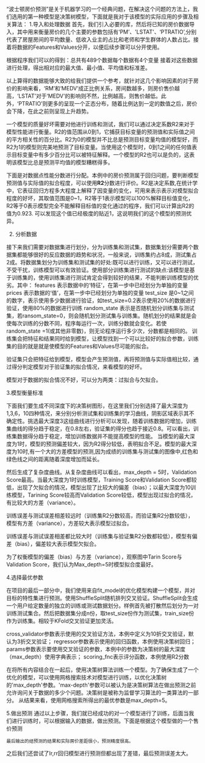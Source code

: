 “波士顿房价预测”是关于机器学习的一个经典问题，在解决这个问题的方法上，我们选用的第一种模型是决策树模型，下面就是我对于该模型的实际应用的步骤及相关算法：
1.导入和处理数据
首先，我们引入必要的库，然后将已知的房价数据导入，其中用来衡量房价的几个主要的参数包括有‘PM’、'LSTAT'、‘PTRATIO’,分别代表了房屋房间的平均数量、低收入业主的占比和老师和学生群体的人数占比。接着将数据的Features和Values分开，以便后续步骤可以分开使用。



根据程序我们可以的得到：总共有489个数据每个数据有4个变量
接着对这些数据进行处理，得出相对应的最大值、最小值、平均值和标准差。


以上算得的数据能够大致的给我们提供一个参考，就针对这几个影响因素的对于房价的影响来看，‘RM’和‘MEDV’成正比例关系，房间数越多，则房价售价越高，‘LSTAT’对于‘MEDV’的影响则不然，比例越高，则售价越低。此外，‘PTRATIO’则更多的呈现一个正态分布，随着比例达到一定的数值之后，房价会下降，在此之前则呈现上升趋势。


一个模型的质量好坏需要对他进行训练和测试，我们可以通过决定系数R2来对于模型性能进行衡量。R2的值范围从0到1，它捕获目标变量的预测值和实际值之间的平方相关性的百分比。R2为0的模型并不比总是预测目标变量均值的模型好，而R2为1的模型则完美地预测了目标变量。当使用这个模型时，0到1之间的任何值表示目标变量中有多少百分比可以被特征解释。一个模型的R2也可以是负的，这表明该模型比总是预测平均值的模型糟糕得多。

下面是对数据点性能分数进行分配。本例中的房价预测属于回归问题，要判断模型预测值与实际值的拟合程度，可以使用**R2**分数进行评价。R2是决定系数,在统计学中，它表征回归方程多大程度上解释了因变量的变化，可用来表示表示对模型拟合程度的好坏，其取值范围是0~1，R2等于1表示模型可以100%解释目标值变化，R2等于0表示模型完全不能解释目标值的变化通过的程序，我们可以计算出R2的值为0.923.
可以发现这个值已经极度的贴近1，这说明我们的这个模型的预测优异。




2. 分析数据

接下来我们需要对数据集进行划分，分为训练集和测试集，数据集划分需要两个数据集都能够很好的反应数据的趋势和状况，一般来说，训练集约占8成，测试集占2成。将数据集划分为训练集和测试集的好处:既可以进行训练，又可以进行测试，不受干扰，训练模型可以有效验证。使用部分训练集进行测试的缺点:该模型是基于训练集的，使用训练集进行测试肯定会得到较好的结果，不能判断训练模型的优劣。其中：
features 表示数据中的‘特征’，在第一步中已经划分为单独的变量
prices 表示数据的‘值’，在第一步中已经划分为单独的变量
test_size 是0~1之间的数字，表示使用多少数据进行验证，如test_size=0.2表示使用20%的数据进行验证，使用80%的数据进行训练
random_state 表示是否随机划分训练集与测试集，若ransom_state=0，则会随机划分测试集与训练集。随机划分的结果就是会使每次训练的分数不同，程序每运行一次，训练分数就会变化。若使random_state =1(或其他非零数)，则无论程序运行多少次，分数都是相同的。
训练集会把特征和结果同时给到模型，让模型找到一个可以比较好的拟合参数，训练集的目的就是就是使模型的Features和Values尽可能的拟合。



验证集只会把特征给到模型，模型会产生预测值，再将预测值与实际值相比较，通过得分判定模型对于验证集的拟合情况，来看模型的好坏。

模型对于数据的拟合情况不好，可以分为两类：过拟合与欠拟合。


3.模型衡量标准


下面我们要生成不同深度下的决策树图形，在这里我们分别选择了最大深度为1,3,6，10四种情况，来分别分析测试集和训练集的学习曲线，阴影区域表示其不确定性。挑选最大深度3这组曲线进行分析可以发现，随着训练数据的增加，训练集曲线的得分趋于稳定，在0.8左右，验证集的得分也趋于接近0.8。可以看出，训练集数据得分趋于稳定，增加训练数据并不能提高模型的性能。
当模型的最大深度为1时，模型的预测偏差较大，因为R2得分较低，表明拟合不足。模型的最大深度为10时,有一个大的方差模型的预测,因为成绩的训练集与测试集的图像中,红色和绿色线之间的距离随着深度增加而延长。


然后生成了复杂度曲线。从复杂度曲线可以看出，max_depth = 5时，Validation Score最高。当最大深度为1时训练模型，Training Score和Validation Score都较低，出现了欠拟合的情况，模型出现了比较大的偏差（bias）；以最大深度为10训练模型，Tarining Score较高而Validation Score较低，模型出现过拟合的情况，有比较大的方差（variance）。

训练误差与测试误差相差较远时（训练集R2分数较高，而验证集R2分数较低），模型有方差（variance），方差较大表示模型过拟合。

训练误差与测试误差相差都比较大时（训练集与验证集R2分数都较低），模型有偏差（bias），偏差较大表示模型欠拟合。

为了权衡模型的偏差（bias）与方差（variance），观察图中Tarin Score与Validation Score，我们认为Max_depth=5时模型拟合度最好。



4.选择最优参数

在项目的最后一部分中，我们使用来自fit_model的优化模型构建一个模型，并对目标的特性集进行预测。使用ShuffleSplit随机排列交叉验证。ShuffleSplit会生成一个用户给定数量的独立的训练或测试数据划分。样例首先被打散然后划分为一对训练测试集合。然后把数据集分成n份，取test_size份作为测试集，train_size份作为训练集。相较于KFold交叉验证更加灵活。

cross_validator参数表示使用的交叉验证方法，本例中定义为10折交叉验证，默认为3折交叉验证；
regressor参数表示使用的回归函数，本例使用决策树回归；
params参数表示要使用交叉验证的参数，本例中的参数为决策树的最大深度（max_depth）使用字典表示；
scoring_fnc表示评分函数，本例使用R2分数

在将所有内容结合在一起后，使用决策树算法训练一个模型。为了确保生成了一个优化的模型，可以使用网格搜索技术对模型进行训练，以优化决策树的'max_depth'参数。'max-depth'参数可以被认为是决策树算法在做出预测之前允许询问关于数据的多少个问题。决策树是被称为监督学习算法的一类算法的一部分。
从结果来看，使用网格搜索所得出的最优参数是max_depth=5。

5.做出预测
    通过以上步骤，我们就已经成功的对一个模型进行了训练，后面当我们进行训练时，可以根据输入的数据，做出预测。下面是根据这个模型做的一个售价预测
    

    
    最后输出的结预测的结果和实际房价差距很小，预测精度很高。
    
之后我们还尝试了Ir,rr回归模型进行预测但都出现了差错，最后预测误差太大。